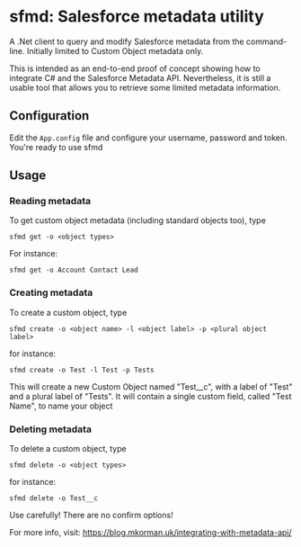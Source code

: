 # sfmd: Salesforce metadata utility
A .Net client to query and modify Salesforce metadata from the command-line. Initially limited to Custom Object metadata only.

This is intended as an end-to-end proof of concept showing how to integrate C# and the Salesforce Metadata API. Nevertheless, it is still a usable tool that allows you to retrieve some limited metadata information.

## Configuration
Edit the `App.config` file and configure your username, password and token. You're ready to use sfmd

## Usage

### Reading metadata

To get custom object metadata (including standard objects too), type

`sfmd get -o <object types>`

For instance:

`sfmd get -o Account Contact Lead`

### Creating metadata

To create a custom object, type

`sfmd create -o <object name> -l <object label> -p <plural object label>`

for instance:

`sfmd create -o Test -l Test -p Tests`

This will create a new Custom Object named "Test__c", with a label of "Test" and a plural label of "Tests". It will contain a single custom field, called "Test Name", to name your object


### Deleting metadata
To delete a custom object, type

`sfmd delete -o <object types>`

for instance:

`sfmd delete -o Test__c`

Use carefully! There are no confirm options!

For more info, visit: https://blog.mkorman.uk/integrating-with-metadata-api/
